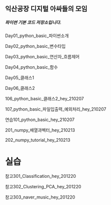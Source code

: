 ## 익산공장 디지털 아싸들의 모임

##### 파이썬 기본 코드 저장소입니다.

Day01_python_basic_파이썬소개

Day02_python_basic_변수타입

Day03_python_basic_연산자_흐름제어

Day04_python_basic_함수

Day05_클래스1

Day06_클래스2

106_python_basic_클래스2_hey_210207

107_python_basic_파일입출력_예외처리_hey_210207

연습101_python_basic_hey_210207

201_numpy_배열과벡터_hey_210213

202_numpy_tutorial_hey_210213

# 실습

참고301_Classification_hey_201220

참고302_Clustering_PCA_hey_201220

참고303_naver_music_hey_201220
